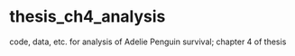 # thesis_ch4_analysis
code, data, etc. for analysis of Adelie Penguin survival; chapter 4 of thesis
